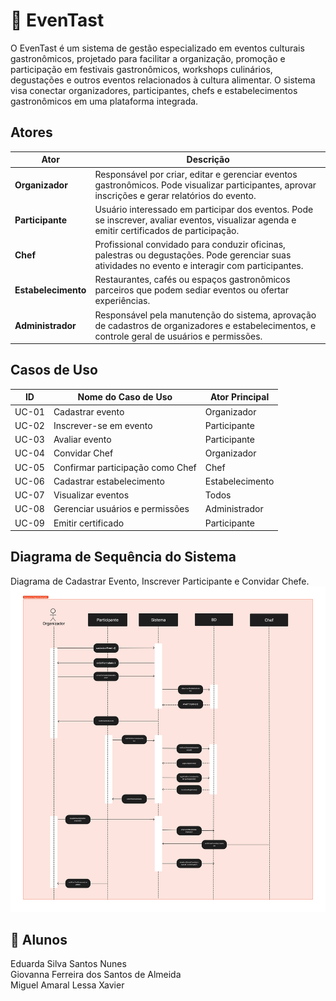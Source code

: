 # 🍰 EvenTast

O EvenTast é um sistema de gestão especializado em eventos culturais gastronômicos, projetado para facilitar a organização, promoção e participação em festivais gastronômicos, workshops culinários, degustações e outros eventos relacionados à cultura alimentar. O sistema visa conectar organizadores, participantes, chefs e estabelecimentos gastronômicos em uma plataforma integrada.

## Atores
| **Ator**            | **Descrição**                                                                                                                                    |
| ------------------- | ------------------------------------------------------------------------------------------------------------------------------------------------ |
| **Organizador**     | Responsável por criar, editar e gerenciar eventos gastronômicos. Pode visualizar participantes, aprovar inscrições e gerar relatórios do evento. |
| **Participante**    | Usuário interessado em participar dos eventos. Pode se inscrever, avaliar eventos, visualizar agenda e emitir certificados de participação.      |
| **Chef**            | Profissional convidado para conduzir oficinas, palestras ou degustações. Pode gerenciar suas atividades no evento e interagir com participantes. |
| **Estabelecimento** | Restaurantes, cafés ou espaços gastronômicos parceiros que podem sediar eventos ou ofertar experiências.                                         |
| **Administrador**   | Responsável pela manutenção do sistema, aprovação de cadastros de organizadores e estabelecimentos, e controle geral de usuários e permissões.   |


## Casos de Uso
| **ID** | **Nome do Caso de Uso**          | **Ator Principal** |
| ------ | -------------------------------- | ------------------ |
| UC-01  | Cadastrar evento                 | Organizador        |
| UC-02  | Inscrever-se em evento           | Participante       |
| UC-03  | Avaliar evento                   | Participante       |
| UC-04  | Convidar Chef                    | Organizador        |
| UC-05  | Confirmar participação como Chef | Chef               |
| UC-06  | Cadastrar estabelecimento        | Estabelecimento    |
| UC-07  | Visualizar eventos               | Todos              |
| UC-08  | Gerenciar usuários e permissões  | Administrador      |
| UC-09  | Emitir certificado               | Participante       |


## Diagrama de Sequência do Sistema 
Diagrama de Cadastrar Evento, Inscrever Participante e Convidar Chefe.
![Diagrama de Sequência](https://github.com/Miguel-Lessa/Trabalho2-ProjetoDeSoftware/blob/master/Diagramas/diagramadesequencia.png)

## 👋 Alunos
Eduarda Silva Santos Nunes  
Giovanna Ferreira dos Santos de Almeida  
Miguel Amaral Lessa Xavier  
